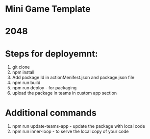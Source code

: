 # Mini Game Template
# 2048

# Steps for deployemnt: 
1. git clone 
2. npm install
3. Add package Id  in actionMenifest.json and package.json file
4. npm run build 
5. npm run deploy - for packaging
6. upload the package in teams in custom app section
  
 # Additional commands
 1. npm run update-teams-app - update the package with local code 
 2. npm run inner-loop - to serve the local copy of your code


 
